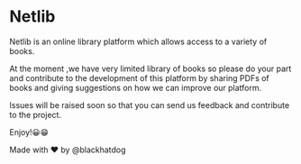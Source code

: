# Netlib

Netlib is an online library platform which allows access to 
a variety of books.

At the moment ,we have very limited library of books so please do your part and contribute 
to the development of this platform by sharing PDFs of books and giving suggestions on how we can improve our platform.

Issues will be raised soon so that you can send us feedback and contribute to the project.

Enjoy!😀😁

Made with ❤ by @blackhatdog


